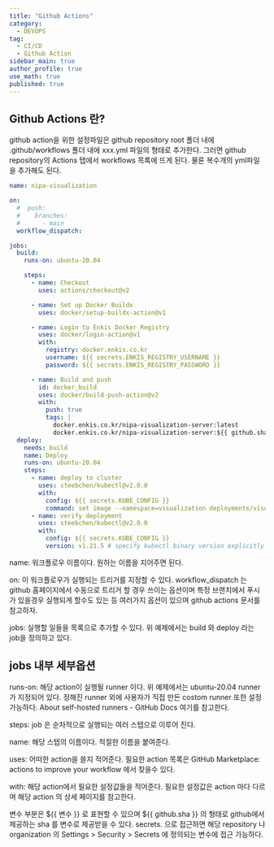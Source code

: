 ```yaml
---
title: "Github Actions"
category:
  - DEVOPS
tag:
  - CI/CD
  - Github Action
sidebar_main: true
author_profile: true
use_math: true
published: true
---
```


## Github Actions 란?


github action을 위한 설정파일은 github repository root 폴더 내에 .github/workflows 폴더 내에 xxx.yml 파일의 형태로 추가한다. 그러면 github repository의 Actions 탭에서 workflows 목록에 뜨게 된다. 물론 복수개의 yml파일을 추가해도 된다.


```yaml
name: nipa-visualization

on:
  #  push:
  #    branches:  
  #      - main  
  workflow_dispatch:

jobs:
  build:
    runs-on: ubuntu-20.04

    steps:
      - name: Checkout
        uses: actions/checkout@v2

      - name: Set up Docker Buildx
        uses: docker/setup-buildx-action@v1

      - name: Login to Enkis Docker Registry
        uses: docker/login-action@v1
        with:
          registry: docker.enkis.co.kr
          username: ${{ secrets.ENKIS_REGISTRY_USERNAME }}
          password: ${{ secrets.ENKIS_REGISTRY_PASSWORD }}

      - name: Build and push
        id: docker_build
        uses: docker/build-push-action@v2
        with:
          push: true
          tags: |
            docker.enkis.co.kr/nipa-visualization-server:latest
            docker.enkis.co.kr/nipa-visualization-server:${{ github.sha }}
  deploy:
    needs: build
    name: Deploy
    runs-on: ubuntu-20.04
    steps:
      - name: deploy to cluster
        uses: steebchen/kubectl@v2.0.0
        with:
          config: ${{ secrets.KUBE_CONFIG }}
          command: set image --namespace=visualization deployments/visualization-server-rams-deployment visualization-server=docker.enkis.co.kr/nipa-visualization-server:${{ github.sha }}
      - name: verify deployment
        uses: steebchen/kubectl@v2.0.0
        with:
          config: ${{ secrets.KUBE_CONFIG }}
          version: v1.21.5 # specify kubectl binary version explicitly          command: rollout status --namespace=visualization deployments/visualization-server-rams-deployment
```

name: 워크플로우 이름이다. 원하는 이름을 지어주면 된다.

on: 이 워크플로우가 실행되는 트리거를 지정할 수 있다. workflow_dispatch 는 github 홈페이지에서 수동으로 트리거 할 경우 쓰이는 옵션이며 특정 브랜치에서 푸시가 있을경우 실행되게 할수도 있는 등 여러가지 옵션이 있으며 github actions 문서를 참고하자.

jobs: 실행할 일들을 목록으로 추가할 수 있다. 위 예제에서는 build 와 deploy 라는 job을 정의하고 있다.

## jobs 내부 세부옵션

runs-on: 해당 action이 실행될 runner 이다. 위 예제에서는 ubuntu-20.04 runner가 지정되어 있다. 정해진 runner 외에 사용자가 직접 만든 costom runner 또한 설정 가능하다. About self-hosted runners - GitHub Docs  여기를 참고한다.

steps: job 은 순차적으로 실행되는 여러 스텝으로 이루어 진다.

name: 해당 스텝의 이름이다. 적절한 이름을 붙여준다.

uses: 어떠한 action을 쓸지 적어준다. 필요한 action 목록은 GitHub Marketplace: actions to improve your workflow 에서 찾을수 있다.

with: 해당 action에서 필요한 설정값들을 적어준다. 필요한 설정값은 action 마다 다르며 해당 action 의 상세 페이지를 참고한다.



변수 부분은 ${{  변수  }} 로 표현할 수 있으며 ${{ github.sha }}  의 형태로 github에서 제공하는 sha  를 변수로 제공받을 수 있다. secrets.   으로 접근하면 해당 repository 나 organization 의 Settings > Security > Secrets 에 정의되는 변수에 접근 가능하다.